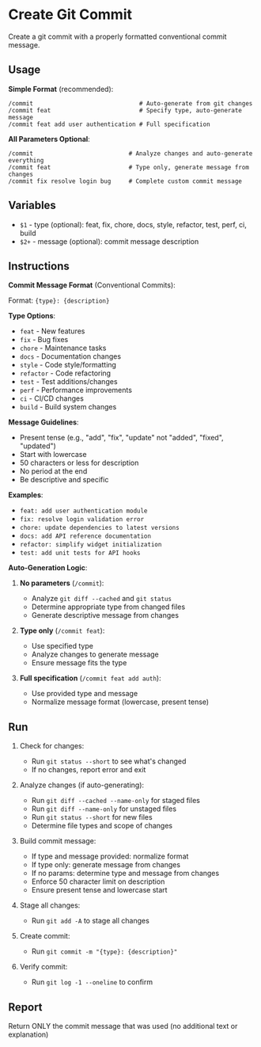 # Create Git Commit

Create a git commit with a properly formatted conventional commit message.

## Usage

**Simple Format** (recommended):
```
/commit                              # Auto-generate from git changes
/commit feat                         # Specify type, auto-generate message
/commit feat add user authentication # Full specification
```

**All Parameters Optional**:
```
/commit                           # Analyze changes and auto-generate everything
/commit feat                      # Type only, generate message from changes
/commit fix resolve login bug     # Complete custom commit message
```

## Variables

- `$1` - type (optional): feat, fix, chore, docs, style, refactor, test, perf, ci, build
- `$2+` - message (optional): commit message description

## Instructions

**Commit Message Format** (Conventional Commits):

Format: `{type}: {description}`

**Type Options**:
- `feat` - New features
- `fix` - Bug fixes
- `chore` - Maintenance tasks
- `docs` - Documentation changes
- `style` - Code style/formatting
- `refactor` - Code refactoring
- `test` - Test additions/changes
- `perf` - Performance improvements
- `ci` - CI/CD changes
- `build` - Build system changes

**Message Guidelines**:
- Present tense (e.g., "add", "fix", "update" not "added", "fixed", "updated")
- Start with lowercase
- 50 characters or less for description
- No period at the end
- Be descriptive and specific

**Examples**:
- `feat: add user authentication module`
- `fix: resolve login validation error`
- `chore: update dependencies to latest versions`
- `docs: add API reference documentation`
- `refactor: simplify widget initialization`
- `test: add unit tests for API hooks`

**Auto-Generation Logic**:

1. **No parameters** (`/commit`):
   - Analyze `git diff --cached` and `git status`
   - Determine appropriate type from changed files
   - Generate descriptive message from changes

2. **Type only** (`/commit feat`):
   - Use specified type
   - Analyze changes to generate message
   - Ensure message fits the type

3. **Full specification** (`/commit feat add auth`):
   - Use provided type and message
   - Normalize message format (lowercase, present tense)

## Run

1. Check for changes:
   - Run `git status --short` to see what's changed
   - If no changes, report error and exit

2. Analyze changes (if auto-generating):
   - Run `git diff --cached --name-only` for staged files
   - Run `git diff --name-only` for unstaged files
   - Run `git status --short` for new files
   - Determine file types and scope of changes

3. Build commit message:
   - If type and message provided: normalize format
   - If type only: generate message from changes
   - If no params: determine type and message from changes
   - Enforce 50 character limit on description
   - Ensure present tense and lowercase start

4. Stage all changes:
   - Run `git add -A` to stage all changes

5. Create commit:
   - Run `git commit -m "{type}: {description}"`

6. Verify commit:
   - Run `git log -1 --oneline` to confirm

## Report

Return ONLY the commit message that was used (no additional text or explanation)

